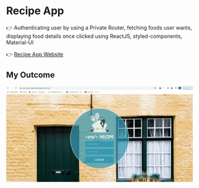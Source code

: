 # Recipe App

👉 Authenticating user by using a Private Router, fetching foods user wants, displaying food details once clicked using ReactJS, styled-components, Material-UI

👉 <a href="https://ata-recipe-app.herokuapp.com/login">Recipe App Website</a>

## My Outcome

![Recipe-App](recipe-app.gif)
